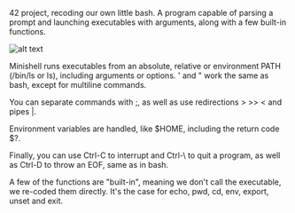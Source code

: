 42 project, recoding our own little bash. A program capable of parsing a prompt and launching executables with arguments, along with a few built-in functions.

![alt text](https://camo.githubusercontent.com/d4cc67298f77eb7faafa6a6ae7cf24335f9bad2a11af96de4400d9ef3e29323c/68747470733a2f2f692e696d6775722e636f6d2f456e31334137702e706e67)

Minishell runs executables from an absolute, relative or environment PATH (/bin/ls or ls), including arguments or options. ' and " work the same as bash, except for multiline commands.

You can separate commands with ;, as well as use redirections > >> < and pipes |.

Environment variables are handled, like $HOME, including the return code $?.

Finally, you can use Ctrl-C to interrupt and Ctrl-\ to quit a program, as well as Ctrl-D to throw an EOF, same as in bash.

A few of the functions are "built-in", meaning we don't call the executable, we re-coded them directly. It's the case for echo, pwd, cd, env, export, unset and exit.
